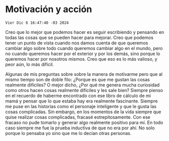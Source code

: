 # Motivación y acción

`Vier Dic 6 16:47:40 -03 2024`

Creo que lo mejor que podemos hacer es seguir escribiendo y pensando en todas las cosas
que se pueden hacer para mejorar.
Creo que podemos tener un punto de vista cuando nos damos cuenta de que queremos cambiar algo
sobre todo cuando queremos cambiar algo en el mundo,
pero no cuando queremos hacer por el exterior y por los demás,
sino porque lo queremos hacer por nosotros mismos.
Creo que eso es lo más valioso, y peor aún, lo más difícil.

Algunas de mis preguntas sobre sobre la manera de motivarme pero
que al mismo tiempo son de doble filo:
¿Porque es que me gustan las cosas realmente difíciles?
O mejor dicho,
¿Por qué me genera mucha curiosidad como otros hacen cosas realmente difíciles y les sale bien?
Siempre pienso en el recuerdo de haberme encontrado con ese libro de cálculo de mi mamá
y pensar que lo que estaba hay era realmente fascinante.
Siempre me puse en las historias como el personaje inteligente y que le gusta las cosas complicadas.
Sin embargo, en los momentos de la vida siempre que quise realizar cosas complicadas,
fracasé estrepitosamente.
Con ese fracaso no pude tomarlo y generar algo realmente positivo para mí.
En todo caso siempre me fue la prueba inductiva de que no era por ahí.
No solo porque lo pensaba yo sino que me lo decían otras personas.
